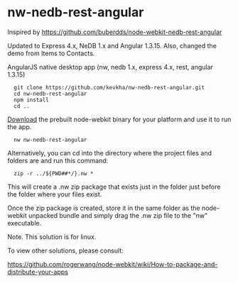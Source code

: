 nw-nedb-rest-angular
=============================

Inspired by https://github.com/buberdds/node-webkit-nedb-rest-angular

Updated to Express 4.x, NeDB 1.x and Angular 1.3.15. Also, changed the demo from Items to Contacts.

AngularJS native desktop app (nw, nedb 1.x, express 4.x, rest, angular 1.3.15)

```
  git clone https://github.com/kevkha/nw-nedb-rest-angular.git
  cd nw-nedb-rest-angular
  npm install
  cd ..
```

<a href="https://github.com/rogerwang/node-webkit#downloads" target="_blank">Download</a> the prebuilt node-webkit binary for your platform and
use it to run the app.

```
  nw nw-nedb-rest-angular
```

Alternatively, you can cd into the directory where the project files and folders are and run this command:

```
  zip -r ../${PWD##*/}.nw *
```

This will create a .nw zip package that exists just in the folder just before the folder where your files exist.

Once the zip package is created, store it in the same folder as the node-webkit unpacked bundle and simply drag the .nw zip file to the "nw" executable.

Note. This solution is for linux.

To view other solutions, please consult:

https://github.com/rogerwang/node-webkit/wiki/How-to-package-and-distribute-your-apps

